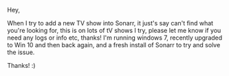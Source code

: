 Hey,

When I try to add a new TV show into Sonarr, it just's say can't find what you're looking for, this is on lots of tV shows I try, please let me know if you need any logs or info etc, thanks!
I'm running windows 7, recently upgraded to Win 10 and then back again, and a fresh install of Sonarr to try and solve the issue.

Thanks! :)